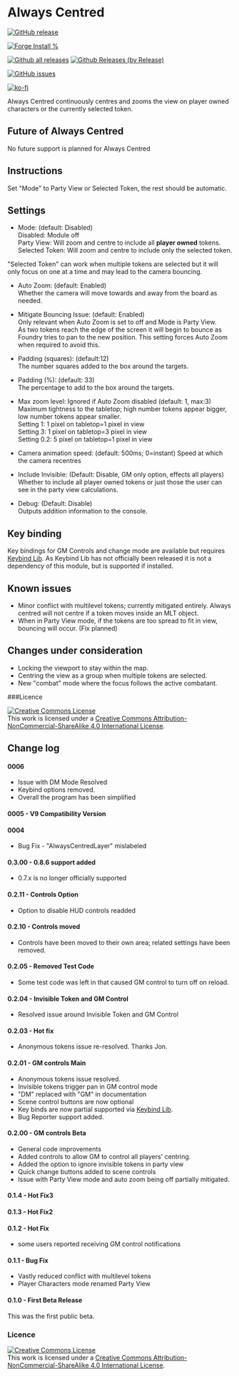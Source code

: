 # Always Centred

[![GitHub release](https://img.shields.io/github/release/sdoehren/always-centred.svg)](https://GitHub.com/sdoehren/always-centred/releases/)

[![Forge Install %](https://img.shields.io/badge/dynamic/json?label=Forge%20Installs&query=package.installs&suffix=%25&url=https%3A%2F%2Fforge-vtt.com%2Fapi%2Fbazaar%2Fpackage%2Falways-centred
)](https://GitHub.com/sdoehren/always-centred/releases/)


[![Github all releases](https://img.shields.io/github/downloads/sdoehren/always-centred/total.svg)](https://GitHub.com/sdoehren/always-centred/releases/)
[![Github Releases (by Release)](https://img.shields.io/github/downloads/sdoehren/always-centred/latest/total.svg)](https://GitHub.com/sdoehren/always-centred/releases/)


[![GitHub issues](https://img.shields.io/github/issues/sdoehren/always-centred/bug.svg)](https://GitHub.com/sdoehren/always-centred/issues/)
 

[![ko-fi](https://img.shields.io/badge/ko--fi-Support%20Me-red?style=flat-square&logo=ko-fi)](https://ko-fi.com/sdoehren)


Always Centred continuously centres and zooms the view on player owned characters or the currently selected token.

## Future of Always Centred

No future support is planned for Always Centred

## Instructions
Set "Mode" to Party View or Selected Token, the rest should be automatic.

## Settings

- Mode: (default: Disabled)  
Disabled: Module off  
Party View: Will zoom and centre to include all **player owned** tokens.  
Selected Token:  Will zoom and centre to include only the selected token.  

"Selected Token" can work when multiple tokens are selected but it will only focus on one at a time and may lead to the camera bouncing.

- Auto Zoom: (default: Enabled)  
Whether the camera will move towards and away from the board as needed.

- Mitigate Bouncing Issue: (default: Enabled)  
Only relevant when Auto Zoom is set to off and Mode is Party View.  
  As two tokens reach the edge of the screen it will begin to bounce as Foundry tries to pan to the new position. This setting forces Auto Zoom when required to avoid this.
  
- Padding (squares): (default:12)  
The number squares added to the box around the targets.

- Padding (%): (default: 33)  
The percentage to add to the box around the targets. 

- Max zoom level: Ignored if Auto Zoom disabled (default: 1, max:3) 
Maximum tightness to the tabletop; high number tokens appear bigger, low number tokens appear smaller.  
Setting 1: 1 pixel on tabletop=1 pixel in view  
Setting 3: 1 pixel on tabletop=3 pixel in view  
Setting 0.2: 5 pixel on tabletop=1 pixel in view  

- Camera animation speed: (default: 500ms; 0=instant)
Speed at which the camera recentres
  
- Include Invisible: (Default: Disable, GM only option, effects all players)
Whether to include all player owned tokens or just those the user can see in the party view calculations. 
  
- Debug: (Default: Disable)  
Outputs addition information to the console.

## Key binding

Key bindings for GM Controls and change mode are available but requires [Keybind Lib](https://gitlab.com/fvtt-modules-lab/keybind-lib). 
As Keybind Lib has not officially been released it is not a dependency of this module, but is supported if installed.

## Known issues

- Minor conflict with multilevel tokens; currently mitigated entirely.  Always centred will not centre if a token moves inside an MLT object.
- When in Party View mode, if the tokens are too spread to fit in view, bouncing will occur. (Fix planned)


## Changes under consideration

- Locking the viewport to stay within the map.
- Centring the view as a group when multiple tokens are selected.
- New "combat" mode where the focus follows the active combatant.

###Licence

<a rel="license" href="http://creativecommons.org/licenses/by-nc-sa/4.0/"><img alt="Creative Commons License" style="border-width:0" src="https://i.creativecommons.org/l/by-nc-sa/4.0/88x31.png" /></a><br />This work is licensed under a <a rel="license" href="http://creativecommons.org/licenses/by-nc-sa/4.0/">Creative Commons Attribution-NonCommercial-ShareAlike 4.0 International License</a>.

## Change log

#### 0006

- Issue with DM Mode Resolved
- Keybind options removed.
- Overall the program has been simplified

#### 0005 - V9 Compatibility Version

#### 0004

- Bug Fix - "AlwaysCentredLayer" mislabeled


#### 0.3.00 - 0.8.6 support added

- 0.7.x is no longer officially supported

#### 0.2.11 - Controls Option

- Option to disable HUD controls readded

#### 0.2.10 - Controls moved

- Controls have been moved to their own area; related settings have been removed.

#### 0.2.05 - Removed Test Code

- Some test code was left in that caused GM control to turn off on reload.

#### 0.2.04 - Invisible Token and GM Control

- Resolved issue around Invisible Token and GM Control

#### 0.2.03 - Hot fix

- Anonymous tokens issue re-resolved. Thanks Jon.

#### 0.2.01 - GM controls Main

- Anonymous tokens issue resolved.
- Invisible tokens trigger pan in GM control mode
- "DM" replaced with "GM" in documentation
- Scene control buttons are now optional
- Key binds are now partial supported via [Keybind Lib](https://gitlab.com/fvtt-modules-lab/keybind-lib).
- Bug Reporter support added.

#### 0.2.00 - GM controls Beta
- General code improvements
- Added controls to allow GM to control all players' centring.
- Added the option to ignore invisible tokens in party view
- Quick change buttons added to scene controls
- Issue with Party View mode and auto zoom being off partially mitigated.

#### 0.1.4 - Hot Fix3

#### 0.1.3 - Hot Fix2

#### 0.1.2 - Hot Fix
- some users reported receiving GM control notifications

#### 0.1.1 - Bug Fix

- Vastly reduced conflict with multilevel tokens
- Player Characters mode renamed Party View

#### 0.1.0 - First Beta Release  
This was the first public beta.


### Licence

<a rel="license" href="http://creativecommons.org/licenses/by-nc-sa/4.0/"><img alt="Creative Commons License" style="border-width:0" src="https://i.creativecommons.org/l/by-nc-sa/4.0/88x31.png" /></a><br />This work is licensed under a <a rel="license" href="http://creativecommons.org/licenses/by-nc-sa/4.0/">Creative Commons Attribution-NonCommercial-ShareAlike 4.0 International License</a>.
